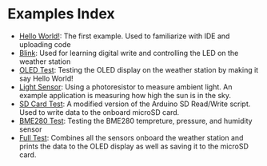 # Examples Index
- [Hello World!](https://github.com/Destination-SPACE/Weather-Station-r3-Software/blob/main/examples/Arduino/dsWeatherStationR3FullTest_1/dsWeatherStationR3FullTest_1.ino): The first example. Used to familiarize with IDE and uploading code
- [Blink](https://github.com/Destination-SPACE/Weather-Station-r3-Software/blob/main/examples/Arduino/blink/blink.ino): Used for learning digital write and controlling the LED on the weather station
- [OLED Test](https://github.com/Destination-SPACE/Weather-Station-r3-Software/blob/main/examples/Arduino/oledTest/oledTest.ino): Testing the OLED display on the weather station by making it say Hello World!
- [Light Sensor](https://github.com/Destination-SPACE/Weather-Station-r3-Software/blob/main/examples/Arduino/lightSensorTest/lightSensorTest.ino): Using a photoresistor to measure ambient light. An example application is measuring how high the sun is in the sky.
- [SD Card Test](https://github.com/Destination-SPACE/Weather-Station-r3-Software/blob/main/examples/Arduino/sdCardTest/sdCardTest.ino): A modified version of the Arduino SD Read/Write script. Used to write data to the onboard microSD card.
- [BME280 Test](https://github.com/Destination-SPACE/Weather-Station-r3-Software/blob/main/examples/Arduino/bme280Test/bme280Test.ino): Testing the BME280 tempreture, pressure, and humidity sensor
- [Full Test](https://github.com/Destination-SPACE/Weather-Station-r3-Software/tree/main/examples/Arduino/FullTest): Combines all the sensors onboard the weather station and prints the data to the OLED display as well as saving it to the microSD card.
